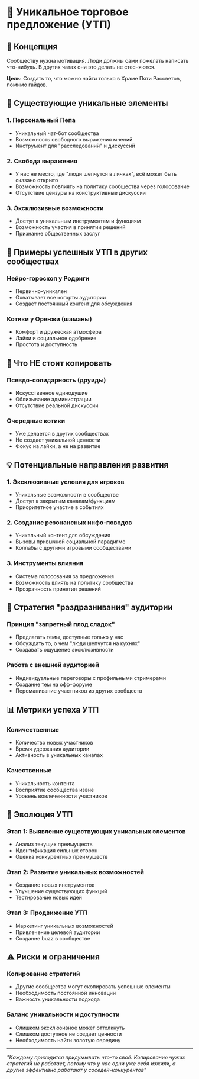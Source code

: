 # 🎯 Уникальное торговое предложение (УТП)

## 🚀 Концепция

Сообществу нужна мотивация. Люди должны сами пожелать написать что-нибудь. В других чатах они это делать не стесняются.

**Цель:** Создать то, что можно найти только в Храме Пяти Рассветов, помимо гайдов.

## 💎 Существующие уникальные элементы

### **1. Персональный Пепа**
- Уникальный чат-бот сообщества
- Возможность свободного выражения мнений
- Инструмент для "расследований" и дискуссий

### **2. Свобода выражения**
- У нас не место, где "люди шепчутся в личках", всё может быть сказано открыто
- Возможность повлиять на политику сообщества через голосование
- Отсутствие цензуры на конструктивные дискуссии

### **3. Эксклюзивные возможности**
- Доступ к уникальным инструментам и функциям
- Возможность участия в принятии решений
- Признание общественных заслуг

## 🎨 Примеры успешных УТП в других сообществах

### **Нейро-гороскоп у Родриги**
- Первично-уникален
- Охватывает все когорты аудитории
- Создает постоянный контент для обсуждения

### **Котики у Оренжи (шаманы)**
- Комфорт и дружеская атмосфера
- Лайки и социальное одобрение
- Простота и доступность

## 🚫 Что НЕ стоит копировать

### **Псевдо-солидарность (друиды)**
- Искусственное единодушие
- Облизывание администрации
- Отсутствие реальной дискуссии

### **Очередные котики**
- Уже делается в других сообществах
- Не создает уникальной ценности
- Фокус на лайки, а не на развитие

## 💡 Потенциальные направления развития

### **1. Эксклюзивные условия для игроков**
- Уникальные возможности в сообществе
- Доступ к закрытым каналам/функциям
- Приоритетное участие в событиях

### **2. Создание резонансных инфо-поводов**
- Уникальный контент для обсуждения
- Вызовы привычной социальной парадигме
- Коллабы с другими игровыми сообществами

### **3. Инструменты влияния**
- Система голосования за предложения
- Возможность влиять на политику сообщества
- Прозрачность принятия решений

## 🎯 Стратегия "раздразнивания" аудитории

### **Принцип "запретный плод сладок"**
- Предлагать темы, доступные только у нас
- Обсуждать то, о чем "люди шепчутся на кухнях"
- Создавать ощущение эксклюзивности

### **Работа с внешней аудиторией**
- Индивидуальные переговоры с профильными стримерами
- Создание тем на офф-форуме
- Переманивание участников из других сообществ

## 📊 Метрики успеха УТП

### **Количественные**
- Количество новых участников
- Время удержания аудитории
- Активность в уникальных каналах

### **Качественные**
- Уникальность контента
- Восприятие сообщества извне
- Уровень вовлеченности участников

## 🔄 Эволюция УТП

### **Этап 1: Выявление существующих уникальных элементов**
- Анализ текущих преимуществ
- Идентификация сильных сторон
- Оценка конкурентных преимуществ

### **Этап 2: Развитие уникальных возможностей**
- Создание новых инструментов
- Улучшение существующих функций
- Тестирование новых идей

### **Этап 3: Продвижение УТП**
- Маркетинг уникальных возможностей
- Привлечение целевой аудитории
- Создание buzz в сообществе

## ⚠️ Риски и ограничения

### **Копирование стратегий**
- Другие сообщества могут скопировать успешные элементы
- Необходимость постоянной инновации
- Важность уникальности подхода

### **Баланс уникальности и доступности**
- Слишком эксклюзивное может оттолкнуть
- Слишком доступное не создает ценности
- Необходимость найти золотую середину

---

*"Каждому приходится придумывать что-то своё. Копирование чужих стратегий не работает, потому что у нас одни уже себя изжили, а другие эффективно работают у соседей-конкурентов"* 
